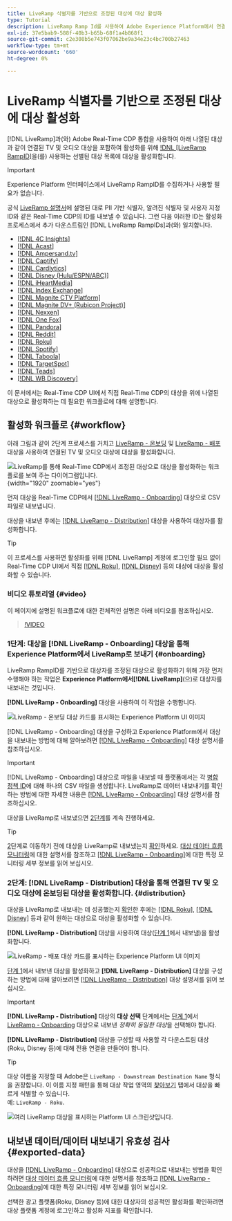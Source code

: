 ```yaml
---
title: LiveRamp 식별자를 기반으로 조정된 대상에 대상 활성화
type: Tutorial
description: LiveRamp Ramp Id를 사용하여 Adobe Experience Platform에서 연결된 TV 및 오디오 대상 및 기타 통합에 대한 대상을 활성화하는 방법을 알아봅니다.
exl-id: 37e5bab9-588f-40b3-b65b-68f1a4b868f1
source-git-commit: c2e308b5e743f07062be9a34e23c4bc700b27463
workflow-type: tm+mt
source-wordcount: '660'
ht-degree: 0%

---
```


# LiveRamp 식별자를 기반으로 조정된 대상에 대상 활성화

[!DNL LiveRamp]과(와) Adobe Real-Time CDP 통합을 사용하여 아래 나열된 대상과 같이 연결된 TV 및 오디오 대상을 포함하여 활성화를 위해 [!DNL [LiveRamp RampID]](https://docs.liveramp.com/connect/en/interpreting-rampid,-liveramp-s-people-based-identifier.html)을(를) 사용하는 선별된 대상 목록에 대상을 활성화합니다.

>[!IMPORTANT]
>
>Experience Platform 인터페이스에서 LiveRamp RampID를 수집하거나 사용할 필요가 없습니다.
>
> 공식 [LiveRamp 설명서](https://docs.liveramp.com/connect/en/identity-and-identifier-terms-and-concepts.html#known-identifiers)에 설명된 대로 PII 기반 식별자, 알려진 식별자 및 사용자 지정 ID와 같은 Real-Time CDP의 ID를 내보낼 수 있습니다. 그런 다음 이러한 ID는 활성화 프로세스에서 추가 다운스트림인 [!DNL LiveRamp RampIDs]과(와) 일치합니다.


* [[!DNL 4C Insights]](#insights)
* [[!DNL Acast]](#acast)
* [[!DNL Ampersand.tv]](#ampersand-tv)
* [[!DNL Captify]](#captify)
* [[!DNL Cardlytics]](#cardlytics)
* [[!DNL Disney (Hulu/ESPN/ABC)]](#disney)
* [[!DNL iHeartMedia]](#iheartmedia)
* [[!DNL Index Exchange]](#index-exchange)
* [[!DNL Magnite CTV Platform]](#magnite)
* [[!DNL Magnite DV+ (Rubicon Project)]](#magnite-dv)
* [[!DNL Nexxen]](#nexxen)
* [[!DNL One Fox]](#fox)
* [[!DNL Pandora]](#pandora)
* [[!DNL Reddit]](#reddit)
* [[!DNL Roku]](#roku)
* [[!DNL Spotify]](#spotify)
* [[!DNL Taboola]](#taboola)
* [[!DNL TargetSpot]](#targetspot)
* [[!DNL Teads]](#teads)
* [[!DNL WB Discovery]](#wb-discovery)

이 문서에서는 Real-Time CDP UI에서 직접 Real-Time CDP의 대상을 위에 나열된 대상으로 활성화하는 데 필요한 워크플로에 대해 설명합니다.

## 활성화 워크플로 {#workflow}

아래 그림과 같이 2단계 프로세스를 거치고 [LiveRamp - 온보딩](../catalog/advertising/liveramp-onboarding.md) 및 [LiveRamp - 배포](../catalog/advertising/liveramp-distribution.md) 대상을 사용하여 연결된 TV 및 오디오 대상에 대상을 활성화합니다.

![LiveRamp를 통해 Real-Time CDP에서 조정된 대상으로 대상을 활성화하는 워크플로를 보여 주는 다이어그램입니다.](../assets/ui/activate-curated-destinations-liveramp/workflow-diagram.png){width="1920" zoomable="yes"}

먼저 대상을 Real-Time CDP에서 [[!DNL LiveRamp - Onboarding]](../catalog/advertising/liveramp-onboarding.md) 대상으로 CSV 파일로 내보냅니다.

대상을 내보낸 후에는 [[!DNL LiveRamp - Distribution]](../catalog/advertising/liveramp-distribution.md) 대상을 사용하여 대상자를 활성화합니다.

>[!TIP]
>
>이 프로세스를 사용하면 활성화를 위해 [!DNL LiveRamp] 계정에 로그인할 필요 없이 Real-Time CDP UI에서 직접 [[!DNL Roku]](../catalog/advertising/liveramp-distribution.md#roku), [[!DNL Disney]](../catalog/advertising/liveramp-distribution.md#disney) 등의 대상에 대상을 활성화할 수 있습니다.

### 비디오 튜토리얼 {#video}

이 페이지에 설명된 워크플로에 대한 전체적인 설명은 아래 비디오를 참조하십시오.

>[!VIDEO](https://video.tv.adobe.com/v/3425367)

### 1단계: 대상을 [!DNL LiveRamp - Onboarding] 대상을 통해 Experience Platform에서 LiveRamp로 보내기 {#onboarding}

LiveRamp RampID를 기반으로 대상자를 조정된 대상으로 활성화하기 위해 가장 먼저 수행해야 하는 작업은 **Experience Platform에서[!DNL LiveRamp]**(으)로 대상자를 내보내는 것입니다.

**[!DNL LiveRamp - Onboarding]** 대상을 사용하여 이 작업을 수행합니다.

![LiveRamp - 온보딩 대상 카드를 표시하는 Experience Platform UI 이미지](../assets/ui/activate-curated-destinations-liveramp/liveramp-onboarding-catalog.png)

[!DNL LiveRamp - Onboarding] 대상을 구성하고 Experience Platform에서 대상을 내보내는 방법에 대해 알아보려면 [[!DNL LiveRamp - Onboarding]](../catalog/advertising/liveramp-onboarding.md) 대상 설명서를 참조하십시오.

>[!IMPORTANT]
>
>[!DNL LiveRamp - Onboarding] 대상으로 파일을 내보낼 때 플랫폼에서는 각 [병합 정책 ID](../../profile/merge-policies/overview.md)에 대해 하나의 CSV 파일을 생성합니다. LiveRamp로 데이터 내보내기를 확인하는 방법에 대한 자세한 내용은 [[!DNL LiveRamp - Onboarding]](../catalog/advertising/liveramp-onboarding.md) 대상 설명서를 참조하십시오.


대상을 LiveRamp로 내보냈으면 [2단계](#distribution)를 계속 진행하세요.

>[!TIP]
>
>[2](#distribution)단계로 이동하기 전에 대상을 LiveRamp로 내보냈는지 [확인](../catalog/advertising/liveramp-onboarding.md#exported-data)하세요. [대상 데이터 흐름 모니터링](../../dataflows/ui/monitor-destinations.md#dataflow-runs-for-batch-destinations)에 대한 설명서를 참조하고 [[!DNL LiveRamp - Onboarding]](../catalog/advertising/liveramp-onboarding.md#exported-data)에 대한 특정 모니터링 세부 정보를 읽어 보십시오.

### 2단계: [!DNL LiveRamp - Distribution] 대상을 통해 연결된 TV 및 오디오 대상에 온보딩된 대상을 활성화합니다. {#distribution}

대상을 LiveRamp로 내보내는 데 성공했는지 [확인](../catalog/advertising/liveramp-onboarding.md#exported-data)한 후에는 [[!DNL Roku]](../catalog/advertising/liveramp-distribution.md#roku), [[!DNL Disney]](../catalog/advertising/liveramp-distribution.md#disney) 등과 같이 원하는 대상으로 대상을 활성화할 수 있습니다.

**[!DNL LiveRamp - Distribution]** 대상을 사용하여 대상([단계 1](#onboarding)에서 내보냄)을 활성화합니다.

![LiveRamp - 배포 대상 카드를 표시하는 Experience Platform UI 이미지](../assets/ui/activate-curated-destinations-liveramp/liveramp-distribution-catalog.png)

[단계 1](#onboarding)에서 내보낸 대상을 활성화하고 **[!DNL LiveRamp - Distribution]** 대상을 구성하는 방법에 대해 알아보려면 [[!DNL LiveRamp - Distribution]](../catalog/advertising/liveramp-distribution.md) 대상 설명서를 읽어 보십시오.

>[!IMPORTANT]
>
>**[!DNL LiveRamp - Distribution]** 대상의 **대상 선택** 단계에서는 [단계 1](#onboarding)에서 [LiveRamp - Onboarding](../catalog/advertising/liveramp-onboarding.md) 대상으로 내보낸 *정확히 동일한 대상*&#x200B;을 선택해야 합니다.

**[!DNL LiveRamp - Distribution]** 대상을 구성할 때 사용할 각 다운스트림 대상(Roku, Disney 등)에 대해 전용 연결을 만들어야 합니다.

>[!TIP]
>
>대상 이름을 지정할 때 Adobe은 `LiveRamp - Downstream Destination Name` 형식을 권장합니다. 이 이름 지정 패턴을 통해 대상 작업 영역의 [찾아보기](../ui/destinations-workspace.md#browse) 탭에서 대상을 빠르게 식별할 수 있습니다.
><br>
>예: `LiveRamp - Roku`.

![여러 LiveRamp 대상을 표시하는 Platform UI 스크린샷입니다.](../assets/ui/activate-curated-destinations-liveramp/liveramp-naming.png)

## 내보낸 데이터/데이터 내보내기 유효성 검사 {#exported-data}

대상을 [[!DNL LiveRamp - Onboarding]](../catalog/advertising/liveramp-onboarding.md) 대상으로 성공적으로 내보내는 방법을 확인하려면 [대상 데이터 흐름 모니터링](../../dataflows/ui/monitor-destinations.md#dataflow-runs-for-batch-destinations)에 대한 설명서를 참조하고 [[!DNL LiveRamp - Onboarding]](../catalog/advertising/liveramp-onboarding.md#exported-data)에 대한 특정 모니터링 세부 정보를 읽어 보십시오.

선택한 광고 플랫폼(Roku, Disney 등)에 대한 대상자의 성공적인 활성화를 확인하려면 대상 플랫폼 계정에 로그인하고 활성화 지표를 확인합니다.
